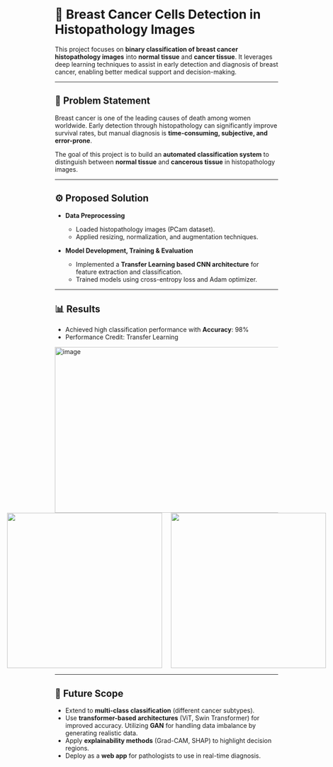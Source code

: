 # 🧬 Breast Cancer Cells Detection in Histopathology Images  

This project focuses on **binary classification of breast cancer histopathology images** into **normal tissue** and **cancer tissue**. It leverages deep learning techniques to assist in early detection and diagnosis of breast cancer, enabling better medical support and decision-making.  

---

## 📌 Problem Statement  
Breast cancer is one of the leading causes of death among women worldwide. Early detection through histopathology can significantly improve survival rates, but manual diagnosis is **time-consuming, subjective, and error-prone**.  

The goal of this project is to build an **automated classification system** to distinguish between **normal tissue** and **cancerous tissue** in histopathology images.  

---

## ⚙️ Proposed Solution  
- **Data Preprocessing**  
  - Loaded histopathology images (PCam dataset).  
  - Applied resizing, normalization, and augmentation techniques.  

- **Model Development, Training & Evaluation**  
  - Implemented a **Transfer Learning based CNN architecture** for feature extraction and classification.    
  - Trained models using cross-entropy loss and Adam optimizer.  

---


## 📊 Results  
- Achieved high classification performance with **Accuracy**: 98%    
- Performance Credit: Transfer Learning

<img width="835" height="374" alt="image" src="https://github.com/user-attachments/assets/9a748b13-a650-47b7-8007-9076d9c4ba22" />

<div style="display: flex; justify-content: center; gap: 20px;">
  <img src="https://github.com/user-attachments/assets/89d2aca6-2c38-48b6-8841-007c1369a9cb" width="350"/>
  <img src="https://github.com/user-attachments/assets/0922f50b-5227-4230-9d2c-c5d8df3e6b45" width="350"/>
</div>


  

---

## 🚀 Future Scope  
- Extend to **multi-class classification** (different cancer subtypes).  
- Use **transformer-based architectures** (ViT, Swin Transformer) for improved accuracy. Utilizing **GAN** for handling data imbalance by generating realistic data. 
- Apply **explainability methods** (Grad-CAM, SHAP) to highlight decision regions.  
- Deploy as a **web app** for pathologists to use in real-time diagnosis.  

